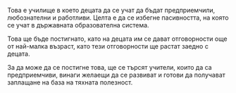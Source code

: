 Това е училище в което децата да се учат да бъдат предприемчили, любознателни и работливи. Целта е да се избегне пасивността, на която се учат в държавната образователна система. 

Това ще бъде постигнато, като на децата им се дават отговорности още от най-малка възраст, като тези отговорности ще растат заедно с децата. 

За да може да се постигне това, ще се търсят учители, които да са предприемчиви, винаги желаещи да се развиват и готови да получават заплащане на база на тяхната полезност.
